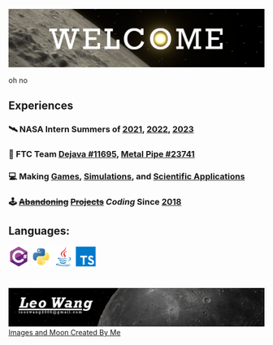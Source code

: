 ![](welcome.png)

oh no

## Experiences
### []() 🛰️ NASA Intern Summers of [2021](https://github.com/vickicarrica/Mission-Visualization-Toolkit), [2022](https://github.com/Andallfor/MVT/tree/099db59c9d8cf9aeecfec4b884b331a979a7c158), [2023](https://github.com/Andallfor/MVT)
### []() 🦾 FTC Team [Dejava #11695](https://instagram.com/dejava11695), [Metal Pipe #23741](https://teammetalpipe.org/)
### []() 💻 Making [Games](https://github.com/Andallfor/pythonista-FLL-2019-States), [Simulations](https://github.com/Andallfor/Barnes-Hut-Simulation), and [Scientific Applications](https://github.com/Andallfor/MVT)
### []() 🕹️ [~~Abandoning~~](https://github.com/Andallfor/Andallfors-Text-Engine) [~~Projects~~](https://github.com/Andallfor/rts) *Coding* Since [2018](https://github.com/Andallfor/pythonista-platformer)

## Languages:
<p align="left">
<img src="https://raw.githubusercontent.com/devicons/devicon/master/icons/csharp/csharp-original.svg" alt="c#" width="40" height="40"/>
<img src="https://raw.githubusercontent.com/devicons/devicon/master/icons/python/python-original.svg" alt="python" width="40" height="40"/>
<img src="https://raw.githubusercontent.com/devicons/devicon/master/icons/java/java-original.svg" alt="java" width="40" height="40"/>
<img src="https://raw.githubusercontent.com/devicons/devicon/6910f0503efdd315c8f9b858234310c06e04d9c0/icons/typescript/typescript-original.svg" alt="typescript" width="40" height="40"/>
</p>

#
![](moon4.png)
[Images and Moon Created By Me](https://github.com/Andallfor/MVT)
